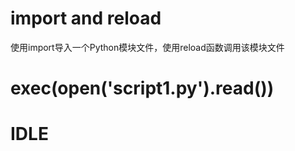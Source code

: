 # import and reload
使用import导入一个Python模块文件，使用reload函数调用该模块文件
# exec(open('script1.py').read())
# IDLE